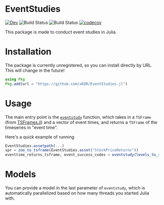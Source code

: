 # EventStudies

[![Dev](https://img.shields.io/badge/docs-dev-blue.svg)](https://xKDR.github.io/EventStudies.jl/dev)
![Build Status](https://github.com/xKDR/EventStudies.jl/actions/workflows/ci.yml/badge.svg)
![Build Status](https://github.com/xKDR/EventStudies.jl/actions/workflows/documentation.yml/badge.svg)
[![codecov](https://codecov.io/gh/xKDR/EventStudies.jl/branch/main/graph/badge.svg?token=RE0DGBXNQM)](https://codecov.io/gh/xKDR/EventStudies.jl)

This package is made to conduct event studies in Julia.

# Installation

The package is currently unregistered, so you can install directly by URL.  This will change in the future!

```julia
using Pkg
Pkg.add(url = "https://github.com/xKDR/EventStudies.jl")
```

# Usage

The main entry point is the [`eventstudy`](@ref) function, which takes in a `TSFrame` (from [TSFrames.jl](https://github.com/xKDR/TSFrames.jl)) and a vector of event times, and returns a `TSFrame` of the timeseries in "event time".

Here's a quick example of running 

```julia
EventStudies.assetpath(...)
spr = zoo_to_tsframe(EventStudies.asset("StockPriceReturns"))
eventtime_returns_tsframe, event_success_codes = eventstudy(levels_to_returns(market_data), colnames .=> event_times, #= window width =# 4)
```

# Models

You can provide a model in the last parameter of `eventstudy`, which is automatically parallelized based on how many threads you started Julia with.
